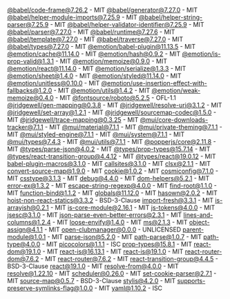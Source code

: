 [@babel/code-frame@7.26.2](https://github.com/babel/babel) - MIT
[@babel/generator@7.27.0](https://github.com/babel/babel) - MIT
[@babel/helper-module-imports@7.25.9](https://github.com/babel/babel) - MIT
[@babel/helper-string-parser@7.25.9](https://github.com/babel/babel) - MIT
[@babel/helper-validator-identifier@7.25.9](https://github.com/babel/babel) - MIT
[@babel/parser@7.27.0](https://github.com/babel/babel) - MIT
[@babel/runtime@7.27.6](https://github.com/babel/babel) - MIT
[@babel/template@7.27.0](https://github.com/babel/babel) - MIT
[@babel/traverse@7.27.0](https://github.com/babel/babel) - MIT
[@babel/types@7.27.0](https://github.com/babel/babel) - MIT
[@emotion/babel-plugin@11.13.5](https://github.com/emotion-js/emotion/tree/main/packages/babel-plugin) - MIT
[@emotion/cache@11.14.0](https://github.com/emotion-js/emotion/tree/main/packages/cache) - MIT
[@emotion/hash@0.9.2](https://github.com/emotion-js/emotion/tree/main/packages/hash) - MIT
[@emotion/is-prop-valid@1.3.1](https://github.com/emotion-js/emotion/tree/main/packages/is-prop-valid) - MIT
[@emotion/memoize@0.9.0](https://github.com/emotion-js/emotion/tree/main/packages/memoize) - MIT
[@emotion/react@11.14.0](https://github.com/emotion-js/emotion/tree/main/packages/react) - MIT
[@emotion/serialize@1.3.3](https://github.com/emotion-js/emotion/tree/main/packages/serialize) - MIT
[@emotion/sheet@1.4.0](https://github.com/emotion-js/emotion/tree/main/packages/sheet) - MIT
[@emotion/styled@11.14.0](https://github.com/emotion-js/emotion/tree/main/packages/styled) - MIT
[@emotion/unitless@0.10.0](https://github.com/emotion-js/emotion/tree/main/packages/unitless) - MIT
[@emotion/use-insertion-effect-with-fallbacks@1.2.0](https://github.com/emotion-js/emotion/tree/main/packages/use-insertion-effect-with-fallbacks) - MIT
[@emotion/utils@1.4.2](https://github.com/emotion-js/emotion/tree/main/packages/utils) - MIT
[@emotion/weak-memoize@0.4.0](https://github.com/emotion-js/emotion/tree/main/packages/weak-memoize) - MIT
[@fontsource/roboto@5.2.5](https://github.com/fontsource/font-files) - OFL-1.1
[@jridgewell/gen-mapping@0.3.8](https://github.com/jridgewell/gen-mapping) - MIT
[@jridgewell/resolve-uri@3.1.2](https://github.com/jridgewell/resolve-uri) - MIT
[@jridgewell/set-array@1.2.1](https://github.com/jridgewell/set-array) - MIT
[@jridgewell/sourcemap-codec@1.5.0](https://github.com/jridgewell/sourcemap-codec) - MIT
[@jridgewell/trace-mapping@0.3.25](https://github.com/jridgewell/trace-mapping) - MIT
[@mui/core-downloads-tracker@7.1.1](https://github.com/mui/material-ui) - MIT
[@mui/material@7.1.1](https://github.com/mui/material-ui) - MIT
[@mui/private-theming@7.1.1](https://github.com/mui/material-ui) - MIT
[@mui/styled-engine@7.1.1](https://github.com/mui/material-ui) - MIT
[@mui/system@7.1.1](https://github.com/mui/material-ui) - MIT
[@mui/types@7.4.3](https://github.com/mui/material-ui) - MIT
[@mui/utils@7.1.1](https://github.com/mui/material-ui) - MIT
[@popperjs/core@2.11.8](https://github.com/popperjs/popper-core) - MIT
[@types/parse-json@4.0.2](https://github.com/DefinitelyTyped/DefinitelyTyped) - MIT
[@types/prop-types@15.7.14](https://github.com/DefinitelyTyped/DefinitelyTyped) - MIT
[@types/react-transition-group@4.4.12](https://github.com/DefinitelyTyped/DefinitelyTyped) - MIT
[@types/react@19.0.12](https://github.com/DefinitelyTyped/DefinitelyTyped) - MIT
[babel-plugin-macros@3.1.0](https://github.com/kentcdodds/babel-plugin-macros) - MIT
[callsites@3.1.0](https://github.com/sindresorhus/callsites) - MIT
[clsx@2.1.1](https://github.com/lukeed/clsx) - MIT
[convert-source-map@1.9.0](https://github.com/thlorenz/convert-source-map) - MIT
[cookie@1.0.2](https://github.com/jshttp/cookie) - MIT
[cosmiconfig@7.1.0](https://github.com/davidtheclark/cosmiconfig) - MIT
[csstype@3.1.3](https://github.com/frenic/csstype) - MIT
[debug@4.4.0](https://github.com/debug-js/debug) - MIT
[dom-helpers@5.2.1](https://github.com/react-bootstrap/dom-helpers) - MIT
[error-ex@1.3.2](https://github.com/qix-/node-error-ex) - MIT
[escape-string-regexp@4.0.0](https://github.com/sindresorhus/escape-string-regexp) - MIT
[find-root@1.1.0](https://github.com/js-n/find-root) - MIT
[function-bind@1.1.2](https://github.com/Raynos/function-bind) - MIT
[globals@11.12.0](https://github.com/sindresorhus/globals) - MIT
[hasown@2.0.2](https://github.com/inspect-js/hasOwn) - MIT
[hoist-non-react-statics@3.3.2](https://github.com/mridgway/hoist-non-react-statics) - BSD-3-Clause
[import-fresh@3.3.1](https://github.com/sindresorhus/import-fresh) - MIT
[is-arrayish@0.2.1](https://github.com/qix-/node-is-arrayish) - MIT
[is-core-module@2.16.1](https://github.com/inspect-js/is-core-module) - MIT
[js-tokens@4.0.0](https://github.com/lydell/js-tokens) - MIT
[jsesc@3.1.0](https://github.com/mathiasbynens/jsesc) - MIT
[json-parse-even-better-errors@2.3.1](https://github.com/npm/json-parse-even-better-errors) - MIT
[lines-and-columns@1.2.4](https://github.com/eventualbuddha/lines-and-columns) - MIT
[loose-envify@1.4.0](https://github.com/zertosh/loose-envify) - MIT
[ms@2.1.3](https://github.com/vercel/ms) - MIT
[object-assign@4.1.1](https://github.com/sindresorhus/object-assign) - MIT
[open-clubmanager@0.0.0](undefined) - UNLICENSED
[parent-module@1.0.1](https://github.com/sindresorhus/parent-module) - MIT
[parse-json@5.2.0](https://github.com/sindresorhus/parse-json) - MIT
[path-parse@1.0.7](https://github.com/jbgutierrez/path-parse) - MIT
[path-type@4.0.0](https://github.com/sindresorhus/path-type) - MIT
[picocolors@1.1.1](https://github.com/alexeyraspopov/picocolors) - ISC
[prop-types@15.8.1](https://github.com/facebook/prop-types) - MIT
[react-dom@19.1.0](https://github.com/facebook/react) - MIT
[react-is@16.13.1](https://github.com/facebook/react) - MIT
[react-is@19.1.0](https://github.com/facebook/react) - MIT
[react-router-dom@7.6.2](https://github.com/remix-run/react-router) - MIT
[react-router@7.6.2](https://github.com/remix-run/react-router) - MIT
[react-transition-group@4.4.5](https://github.com/reactjs/react-transition-group) - BSD-3-Clause
[react@19.1.0](https://github.com/facebook/react) - MIT
[resolve-from@4.0.0](https://github.com/sindresorhus/resolve-from) - MIT
[resolve@1.22.10](https://github.com/browserify/resolve) - MIT
[scheduler@0.26.0](https://github.com/facebook/react) - MIT
[set-cookie-parser@2.7.1](https://github.com/nfriedly/set-cookie-parser) - MIT
[source-map@0.5.7](https://github.com/mozilla/source-map) - BSD-3-Clause
[stylis@4.2.0](https://github.com/thysultan/stylis.js) - MIT
[supports-preserve-symlinks-flag@1.0.0](https://github.com/inspect-js/node-supports-preserve-symlinks-flag) - MIT
[yaml@1.10.2](https://github.com/eemeli/yaml) - ISC

